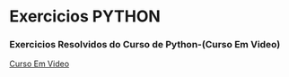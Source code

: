 # Exercicios PYTHON

### Exercicios Resolvidos do Curso de Python-(Curso Em Video)

[Curso Em Video](https://www.cursoemvideo.com/)
